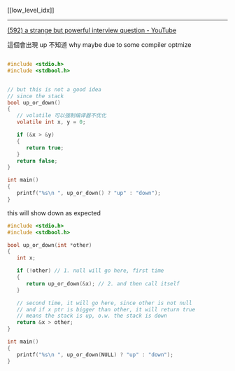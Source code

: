 [[low_level_idx]]


---

[(592) a strange but powerful interview question - YouTube](https://www.youtube.com/watch?v=V2h_hJ5MSpY)


這個會出現 up
不知道 why
maybe due to some compiler optmize
```c

#include <stdio.h>
#include <stdbool.h>


// but this is not a good idea
// since the stack 
bool up_or_down()
{
   // volatile 可以强制编译器不优化
   volatile int x, y = 0;

   if (&x > &y)
   {
      return true;
   }
   return false;
}

int main()
{
   printf("%s\n ", up_or_down() ? "up" : "down");
}

```



this will show down as expected
```c
#include <stdio.h>
#include <stdbool.h>

bool up_or_down(int *other)
{
   int x;

   if (!other) // 1. null will go here, first time
   {
      return up_or_down(&x); // 2. and then call itself
   }

   // second time, it will go here, since other is not null
   // and if x ptr is bigger than other, it will return true
   // means the stack is up, o.w. the stack is down
   return &x > other;
}

int main()
{
   printf("%s\n ", up_or_down(NULL) ? "up" : "down");
}

```